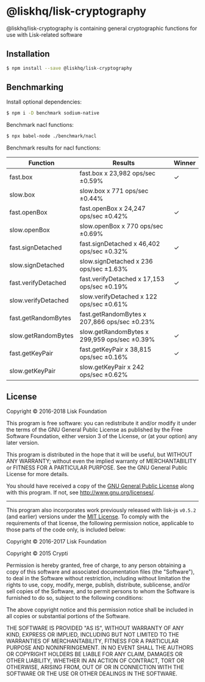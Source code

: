 # @liskhq/lisk-cryptography

@liskhq/lisk-cryptography is containing general cryptographic functions for use with Lisk-related software

## Installation

```sh
$ npm install --save @liskhq/lisk-cryptography
```

## Benchmarking

Install optional dependencies:

```sh
$ npm i -D benchmark sodium-native
```

Benchmark nacl functions:

```sh
$ npx babel-node ./benchmark/nacl
```

Benchmark results for nacl functions:

| Function            | Results                                                         | Winner |      
| ------------------- | ----------------------------------------------------------------| ------ |       
| fast.box            | fast.box x 23,982 ops/sec ±0.59%                                |   ✓    |
| slow.box            | slow.box x 771 ops/sec ±0.44%                                   |        |
| fast.openBox        | fast.openBox x 24,247 ops/sec ±0.42%                            |   ✓    |
| slow.openBox        | slow.openBox x 770 ops/sec ±0.69%                               |        |
| fast.signDetached   | fast.signDetached x 46,402 ops/sec ±0.32%                       |   ✓    |
| slow.signDetached   | slow.signDetached x 236 ops/sec ±1.63%                          |        |
| fast.verifyDetached | fast.verifyDetached x 17,153 ops/sec ±0.19%                     |   ✓    |
| slow.verifyDetached | slow.verifyDetached x 122 ops/sec ±0.61%                        |        |
| fast.getRandomBytes | fast.getRandomBytes x 207,866 ops/sec ±0.23%                    |        |
| slow.getRandomBytes | slow.getRandomBytes x 299,959 ops/sec ±0.39%                    |   ✓    |
| fast.getKeyPair     | fast.getKeyPair x 38,815 ops/sec ±0.16%                         |   ✓    |
| slow.getKeyPair     | slow.getKeyPair x 242 ops/sec ±0.62%                            |        |

## License

Copyright © 2016-2018 Lisk Foundation

This program is free software: you can redistribute it and/or modify it under the terms of the GNU General Public License as published by the Free Software Foundation, either version 3 of the License, or (at your option) any later version.

This program is distributed in the hope that it will be useful, but WITHOUT ANY WARRANTY; without even the implied warranty of MERCHANTABILITY or FITNESS FOR A PARTICULAR PURPOSE. See the GNU General Public License for more details.

You should have received a copy of the [GNU General Public License](https://github.com/LiskHQ/lisk-elements/tree/master/LICENSE) along with this program.  If not, see <http://www.gnu.org/licenses/>.

***

This program also incorporates work previously released with lisk-js `v0.5.2` (and earlier) versions under the [MIT License](https://opensource.org/licenses/MIT). To comply with the requirements of that license, the following permission notice, applicable to those parts of the code only, is included below:

Copyright © 2016-2017 Lisk Foundation

Copyright © 2015 Crypti

Permission is hereby granted, free of charge, to any person obtaining a copy of this software and associated documentation files (the "Software"), to deal in the Software without restriction, including without limitation the rights to use, copy, modify, merge, publish, distribute, sublicense, and/or sell copies of the Software, and to permit persons to whom the Software is furnished to do so, subject to the following conditions:

The above copyright notice and this permission notice shall be included in all copies or substantial portions of the Software.

THE SOFTWARE IS PROVIDED "AS IS", WITHOUT WARRANTY OF ANY KIND, EXPRESS OR IMPLIED, INCLUDING BUT NOT LIMITED TO THE WARRANTIES OF MERCHANTABILITY, FITNESS FOR A PARTICULAR PURPOSE AND NONINFRINGEMENT. IN NO EVENT SHALL THE AUTHORS OR COPYRIGHT HOLDERS BE LIABLE FOR ANY CLAIM, DAMAGES OR OTHER LIABILITY, WHETHER IN AN ACTION OF CONTRACT, TORT OR OTHERWISE, ARISING FROM, OUT OF OR IN CONNECTION WITH THE SOFTWARE OR THE USE OR OTHER DEALINGS IN THE SOFTWARE.


[Lisk Core GitHub]: https://github.com/LiskHQ/lisk
[Lisk documentation site]: https://lisk.io/documentation/lisk-elements
